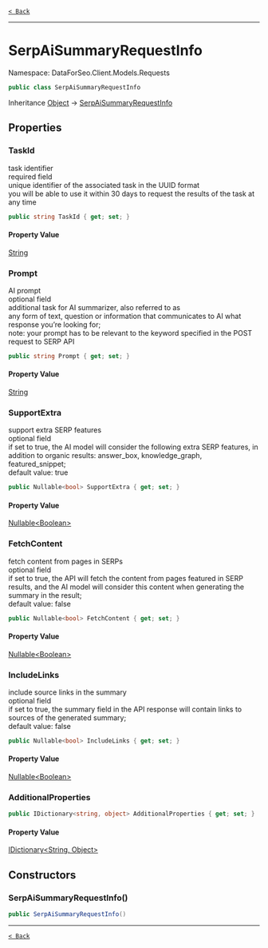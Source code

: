 [`< Back`](./)

---

# SerpAiSummaryRequestInfo

Namespace: DataForSeo.Client.Models.Requests

```csharp
public class SerpAiSummaryRequestInfo
```

Inheritance [Object](https://docs.microsoft.com/en-us/dotnet/api/system.object) → [SerpAiSummaryRequestInfo](./dataforseo.client.models.requests.serpaisummaryrequestinfo)

## Properties

### **TaskId**

task identifier
 <br>required field
 <br>unique identifier of the associated task in the UUID format
 <br>you will be able to use it within 30 days to request the results of the task at any time

```csharp
public string TaskId { get; set; }
```

#### Property Value

[String](https://docs.microsoft.com/en-us/dotnet/api/system.string)<br>

### **Prompt**

AI prompt
 <br>optional field
 <br>additional task for AI summarizer, also referred to as
 <br>any form of text, question or information that communicates to AI what response you’re looking for;
 <br>note: your prompt has to be relevant to the keyword specified in the POST request to SERP API

```csharp
public string Prompt { get; set; }
```

#### Property Value

[String](https://docs.microsoft.com/en-us/dotnet/api/system.string)<br>

### **SupportExtra**

support extra SERP features
 <br>optional field
 <br>if set to true, the AI model will consider the following extra SERP features, in addition to organic results: answer_box, knowledge_graph, featured_snippet;
 <br>default value: true

```csharp
public Nullable<bool> SupportExtra { get; set; }
```

#### Property Value

[Nullable&lt;Boolean&gt;](https://docs.microsoft.com/en-us/dotnet/api/system.nullable-1)<br>

### **FetchContent**

fetch content from pages in SERPs
 <br>optional field
 <br>if set to true, the API will fetch the content from pages featured in SERP results, and the AI model will consider this content when generating the summary in the result;
 <br>default value: false

```csharp
public Nullable<bool> FetchContent { get; set; }
```

#### Property Value

[Nullable&lt;Boolean&gt;](https://docs.microsoft.com/en-us/dotnet/api/system.nullable-1)<br>

### **IncludeLinks**

include source links in the summary
 <br>optional field
 <br>if set to true, the summary field in the API response will contain links to sources of the generated summary;
 <br>default value: false

```csharp
public Nullable<bool> IncludeLinks { get; set; }
```

#### Property Value

[Nullable&lt;Boolean&gt;](https://docs.microsoft.com/en-us/dotnet/api/system.nullable-1)<br>

### **AdditionalProperties**

```csharp
public IDictionary<string, object> AdditionalProperties { get; set; }
```

#### Property Value

[IDictionary&lt;String, Object&gt;](https://docs.microsoft.com/en-us/dotnet/api/system.collections.generic.idictionary-2)<br>

## Constructors

### **SerpAiSummaryRequestInfo()**

```csharp
public SerpAiSummaryRequestInfo()
```

---

[`< Back`](./)
